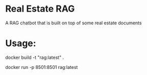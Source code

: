 # Real Estate RAG
A RAG chatbot that is built on top of some real estate documents

# Usage:
docker build -t "rag:latest" .

docker run -p 8501:8501 rag:latest
